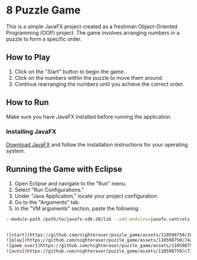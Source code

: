 # 8 Puzzle Game

This is a simple JavaFX project created as a freshman Object-Oriented Programming (OOP) project. The game involves arranging numbers in a puzzle to form a specific order.

## How to Play

1. Click on the "Start" button to begin the game.
2. Click on the numbers within the puzzle to move them around.
3. Continue rearranging the numbers until you achieve the correct order.

## How to Run

Make sure you have JavaFX installed before running the application.

### Installing JavaFX

[Download JavaFX](https://openjfx.io/) and follow the installation instructions for your operating system.

## Running the Game with Eclipse

1. Open Eclipse and navigate to the "Run" menu.
2. Select "Run Configurations."
3. Under "Java Application," locate your project configuration.
4. Go to the "Arguments" tab.
5. In the "VM arguments" section, paste the following:

```bash
--module-path /path/to/javafx-sdk-20/lib --add-modules=javafx.controls,javafx.fxml


![start](https://github.com/nighteraser/puzzle_game/assets/110598750/28740b53-4bd5-452c-a58b-eb3024d706ad)
![play](https://github.com/nighteraser/puzzle_game/assets/110598750/74aac841-dd81-46c4-a17c-bab2d65cfa0a)
![game over](https://github.com/nighteraser/puzzle_game/assets/110598750/e087e661-96a5-42f9-9d6c-2474e2f3c41e)
![auto](https://github.com/nighteraser/puzzle_game/assets/110598750/c733a029-b866-4c54-b816-c6ec2dfa5835)




